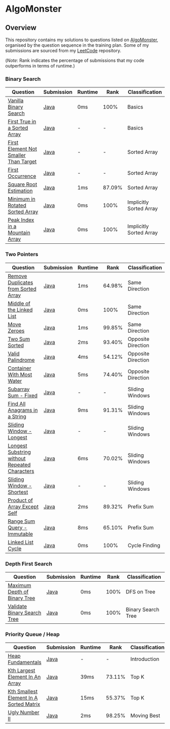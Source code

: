 # AlgoMonster

## Overview
This repository contains my solutions to questions listed on [AlgoMonster](https://algo.monster),
organised by the question sequence in the training plan.
Some of my submissions are sourced from my [LeetCode](https://github.com/shumarb/leetcode) repository.

(*Note*: Rank indicates the percentage of submissions that my code outperforms in terms of runtime.)

### Binary Search
| Question                                                                                                                   | Submission                                                                                                  | Runtime | Rank   | Classification          | 
|----------------------------------------------------------------------------------------------------------------------------|-------------------------------------------------------------------------------------------------------------|---------|--------|-------------------------|
| [Vanilla Binary Search](https://algo.monster/problems/binary_search_intro)                                                 | [Java](https://github.com/shumarb/leetcode/blob/main/submissions/java/BinarySearch.java)                    | 0ms     | 100%   | Basics                  |
| [First True in a Sorted Array](https://algo.monster/problems/binary_search_boundary)                                       | [Java](https://github.com/shumarb/algomonster/blob/main/submissions/FirstTrueInASortedArray.java)           | -       | -      | Basics                  |
| [First Element Not Smaller Than Target](https://algo.monster/problems/binary_search_first_element_not_smaller_than_target) | [Java](https://github.com/shumarb/algomonster/blob/main/submissions/FirstElementNotSmallerThanTarget.java)  | -       | -      | Sorted Array            |
| [First Occurrence](https://algo.monster/problems/binary_search_duplicates)                                                 | [Java](https://github.com/shumarb/algomonster/blob/main/submissions/FirstOccurrence.java)                   | -       | -      | Sorted Array            |
| [Square Root Estimation](https://leetcode.com/problems/sqrtx/description/)                                                 | [Java](https://github.com/shumarb/leetcode/blob/main/submissions/java/SqrtX.java)                           | 1ms     | 87.09% | Sorted Array            |
| [Minimum in Rotated Sorted Array](https://leetcode.com/problems/find-minimum-in-rotated-sorted-array/description/)         | [Java](https://github.com/shumarb/leetcode/blob/main/submissions/java/FindMinimumInRotatedSortedArray.java) | 0ms     | 100%   | Implicitly Sorted Array |
| [Peak Index in a Mountain Array](https://leetcode.com/problems/peak-index-in-a-mountain-array/description/)                | [Java](https://github.com/shumarb/leetcode/blob/main/submissions/java/PeakIndexInAMountainArray.java)       | 0ms     | 100%   | Implicitly Sorted Array |

### Two Pointers
| Question                                                                                                                                   | Submission                                                                                                              | Runtime | Rank   | Classification     |
|--------------------------------------------------------------------------------------------------------------------------------------------|-------------------------------------------------------------------------------------------------------------------------|---------|--------|--------------------|
| [Remove Duplicates from Sorted Array](https://leetcode.com/problems/remove-duplicates-from-sorted-array/description/)                      | [Java](https://github.com/shumarb/leetcode/blob/main/submissions/java/RemoveDuplicatesFromSortedArray.java)             | 1ms     | 64.98% | Same Direction     |
| [Middle of the Linked List](https://leetcode.com/problems/middle-of-the-linked-list/description/)                                          | [Java](https://github.com/shumarb/leetcode/blob/main/submissions/java/MiddleOfTheLinkedList.java)                       | 0ms     | 100%   | Same Direction     |
| [Move Zeroes](https://leetcode.com/problems/move-zeroes/description/)                                                                      | [Java](https://github.com/shumarb/leetcode/blob/main/submissions/java/MoveZeroes.java)                                  | 1ms     | 99.85% | Same Direction     |
| [Two Sum Sorted](https://leetcode.com/problems/longest-substring-without-repeating-characters/description/)                                | [Java](https://github.com/shumarb/leetcode/blob/main/submissions/java/TwoInputSumTwoInputArrayIsSorted.java)            | 2ms     | 93.40% | Opposite Direction |
| [Valid Palindrome](https://leetcode.com/problems/valid-palindrome/description/)                                                            | [Java](https://github.com/shumarb/leetcode/blob/main/submissions/java/ValidPalindrome.java)                             | 4ms     | 54.12% | Opposite Direction |
| [Container With Most Water](https://leetcode.com/problems/container-with-most-water/description/)                                          | [Java](https://github.com/shumarb/leetcode/blob/main/submissions/java/ContainerWithMostWater.java)                      | 5ms     | 74.40% | Opposite Direction |
| [Subarray Sum - Fixed](https://algo.monster/problems/subarray_sum_fixed)                                                                   | [Java](https://github.com/shumarb/algomonster/blob/main/submissions/SubarraySumFixed.java)                              | -       | -      | Sliding Windows    |
| [Find All Anagrams in a String](https://leetcode.com/problems/find-all-anagrams-in-a-string/description/)                                  | [Java](https://github.com/shumarb/leetcode/blob/main/submissions/java/FindAllAnagramsInAString.java)                    | 9ms     | 91.31% | Sliding Windows    |
| [Sliding Window - Longest](https://algo.monster/problems/subarray_sum_longest)                                                             | [Java](https://github.com/shumarb/algomonster/blob/main/submissions/FlexibleSizeSlidingWindowLongest.java)              | -       | -      | Sliding Windows    |
| [Longest Substring without Repeated Characters](https://leetcode.com/problems/longest-substring-without-repeating-characters/description/) | [Java](https://github.com/shumarb/leetcode/blob/main/submissions/java/LongestSubstringWithoutRepeatedCharacters.java)   | 6ms     | 70.02% | Sliding Windows    |
| [Sliding Window - Shortest](https://algo.monster/problems/subarray_sum_shortest)                                                           | [Java](https://github.com/shumarb/algomonster/blob/main/submissions/FlexibleSizeSlidingWindowShortest.java)             | -       | -      | Sliding Windows    |
| [Product of Array Except Self](https://leetcode.com/problems/product-of-array-except-self/description/)                                    | [Java](https://github.com/shumarb/leetcode/blob/main/submissions/java/ProductOfArrayExceptSelf.java)                    | 2ms     | 89.32% | Prefix Sum         | 
| [Range Sum Query - Immutable](https://leetcode.com/problems/range-sum-query-immutable/description/)                                        | [Java](https://github.com/shumarb/leetcode/blob/main/submissions/java/RangeSumQueryImmutable.java)                      | 8ms     | 65.10% | Prefix Sum         | 
| [Linked List Cycle](https://leetcode.com/problems/linked-list-cycle/description/)                                                          | [Java](https://github.com/shumarb/leetcode/blob/main/submissions/java/LinkedListCycle.java)                             | 0ms     | 100%   | Cycle Finding      | 

### Depth First Search
| Question                                                                                                | Submission                                                                                           | Runtime | Rank | Classification     |
|---------------------------------------------------------------------------------------------------------|------------------------------------------------------------------------------------------------------|---------|------|--------------------|
| [Maximum Depth of Binary Tree](https://leetcode.com/problems/maximum-depth-of-binary-tree/description/) | [Java](https://github.com/shumarb/leetcode/blob/main/submissions/java/MaximumDepthOfBinaryTree.java) | 0ms     | 100% | DFS on Tree        |
| [Validate Binary Search Tree](https://leetcode.com/problems/validate-binary-search-tree/description/)   | [Java](https://github.com/shumarb/leetcode/blob/main/submissions/java/ValidateBinarySearchTree.java) | 0ms     | 100% | Binary Search Tree |

### Priority Queue / Heap
| Question                                                                                                                      | Submission                                                                                                    | Runtime | Rank   | Classification |
|-------------------------------------------------------------------------------------------------------------------------------|---------------------------------------------------------------------------------------------------------------|---------|--------|----------------|
| [Heap Fundamentals](https://algo.monster/problems/heap_intro)                                                                 | [Java](https://github.com/shumarb/algomonster/blob/main/submissions/HeapFundamentals.java)                    | -       | -      | Introduction   |
| [Kth Largest Element In An Array](https://leetcode.com/problems/kth-largest-element-in-an-array/description/)                 | [Java](https://github.com/shumarb/leetcode/blob/main/submissions/java/KthLargestElementInAnArray.java)        | 39ms    | 73.11% | Top K          |
| [Kth Smallest Element In A Sorted Matrix](https://leetcode.com/problems/kth-smallest-element-in-a-sorted-matrix/description/) | [Java](https://github.com/shumarb/leetcode/blob/main/submissions/java/KthSmallestElementInASortedMatrix.java) | 15ms    | 55.37% | Top K          |
| [Ugly Number II](https://leetcode.com/problems/ugly-number-ii/description/)                                                   | [Java](https://github.com/shumarb/leetcode/blob/main/submissions/java/UglyNumberTwo.java)                     | 2ms     | 98.25% | Moving Best    | 
